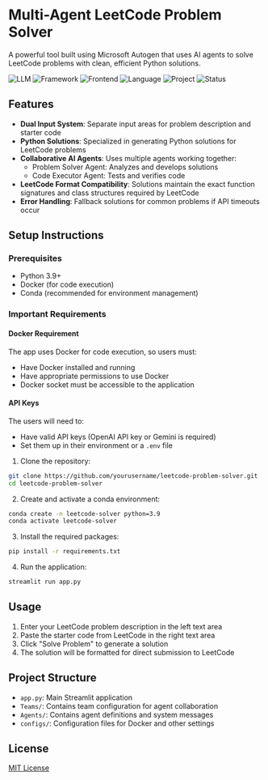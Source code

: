 # Multi-Agent LeetCode Problem Solver

A powerful tool built using Microsoft Autogen that uses AI agents to solve LeetCode problems with clean, efficient Python solutions.


![LLM](https://img.shields.io/badge/LLM-OpenAI-black?style=flat-square)
![Framework](https://img.shields.io/badge/Framework-Claude-8A2BE2?style=flat-square)
![Frontend](https://img.shields.io/badge/Frontend-Streamlit-FF4B4B?style=flat-square)
![Language](https://img.shields.io/badge/Language-Python-3776AB?style=flat-square)
![Project](https://img.shields.io/badge/Project-AI_NLP-lightgrey?style=flat-square)
![Status](https://img.shields.io/badge/Status-Completed-brightgreen?style=flat-square)

## Features

- **Dual Input System**: Separate input areas for problem description and starter code
- **Python Solutions**: Specialized in generating Python solutions for LeetCode problems
- **Collaborative AI Agents**: Uses multiple agents working together:
  - Problem Solver Agent: Analyzes and develops solutions
  - Code Executor Agent: Tests and verifies code
- **LeetCode Format Compatibility**: Solutions maintain the exact function signatures and class structures required by LeetCode
- **Error Handling**: Fallback solutions for common problems if API timeouts occur

## Setup Instructions

### Prerequisites
- Python 3.9+
- Docker (for code execution)
- Conda (recommended for environment management)

### Important Requirements

#### Docker Requirement
The app uses Docker for code execution, so users must:
- Have Docker installed and running
- Have appropriate permissions to use Docker
- Docker socket must be accessible to the application

#### API Keys
The users will need to:
- Have valid API keys (OpenAI API key or Gemini is required)
- Set them up in their environment or a `.env` file

  
1. Clone the repository:
```bash
git clone https://github.com/yourusername/leetcode-problem-solver.git
cd leetcode-problem-solver
```

2. Create and activate a conda environment:
```bash
conda create -n leetcode-solver python=3.9
conda activate leetcode-solver
```

3. Install the required packages:
```bash
pip install -r requirements.txt
```

4. Run the application:
```bash
streamlit run app.py
```
## Usage

1. Enter your LeetCode problem description in the left text area
2. Paste the starter code from LeetCode in the right text area
3. Click "Solve Problem" to generate a solution
4. The solution will be formatted for direct submission to LeetCode

## Project Structure

- `app.py`: Main Streamlit application
- `Teams/`: Contains team configuration for agent collaboration
- `Agents/`: Contains agent definitions and system messages
- `configs/`: Configuration files for Docker and other settings

## License

[MIT License](LICENSE)
